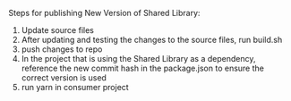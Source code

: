 Steps for publishing New Version of Shared Library:

1. Update source files
2. After updating and testing the changes to the source files, run build.sh
3. push changes to repo
4. In the project that is using the Shared Library as a dependency, reference the new commit hash in the package.json to ensure the correct version is used
5. run yarn in consumer project
